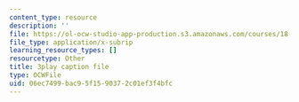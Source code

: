 ```yaml
---
content_type: resource
description: ''
file: https://ol-ocw-studio-app-production.s3.amazonaws.com/courses/18-01sc-single-variable-calculus-fall-2010/06ec7499bac95f1590372c01ef3f4bfc_Bv9kVDcj7yo.vtt
file_type: application/x-subrip
learning_resource_types: []
resourcetype: Other
title: 3play caption file
type: OCWFile
uid: 06ec7499-bac9-5f15-9037-2c01ef3f4bfc
---
```

